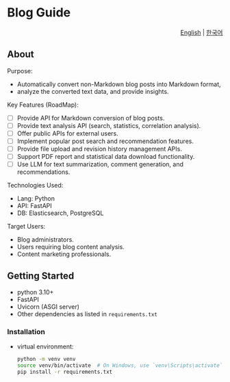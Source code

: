 # Blog Guide
<div style="text-align: right">
<a href="https://github.com/neltia/bloguide">English</a>
|
<a href="/docs/README_kr.md">한국어</a>
</div>

## About
Purpose:
- Automatically convert non-Markdown blog posts into Markdown format,
- analyze the converted text data, and provide insights.

Key Features (RoadMap):
- [ ] Provide API for Markdown conversion of blog posts.
- [ ] Provide text analysis API (search, statistics, correlation analysis).
- [ ] Offer public APIs for external users.
- [ ] Implement popular post search and recommendation features.
- [ ] Provide file upload and revision history management APIs.
- [ ] Support PDF report and statistical data download functionality.
- [ ] Use LLM for text summarization, comment generation, and recommendations.

Technologies Used:
- Lang: Python
- API: FastAPI
- DB: Elasticsearch, PostgreSQL

Target Users:
- Blog administrators.
- Users requiring blog content analysis.
- Content marketing professionals.

## Getting Started
- python 3.10+
- FastAPI
- Uvicorn (ASGI server)
- Other dependencies as listed in `requirements.txt`

### Installation
- virtual environment:
    ```bash
    python -m venv venv
    source venv/bin/activate  # On Windows, use `venv\Scripts\activate`
    pip install -r requirements.txt
    ```
